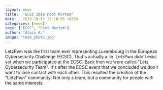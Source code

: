 ```yaml
---
layout: news
title:  "ECSC 2019 Post Mortem"
date:   2019-10-11 17:10:05 +0200
categories: [news]
tags: ["ECSC", "Post Mortem"]
author: "Alain K."
image: "team_photo.jpg"
---
```


LetzPwn was the first team ever representing Luxembourg in the European Cybersecurity Challenge (ECSC). That's actually a lie. LetzPwn didn't exist yet when we participated at the ECSC. Back then we were called "Lëtz Cybersecurity Team". It's after the ECSC event that we concluded we don't want to lose contact with each other. This resulted the creation of the "LetzPwn" community: Not only a team, but a community for people with the same interests.   

